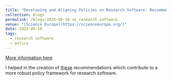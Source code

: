 ```yaml
---
title: "Developing and Aligning Policies on Research Software: Recommendations for RFOs and RPOs"
collection: blogs
permalink: /blogs/2024-09-10-se_research_software
venue: "[Science Europe](https://scienceeurope.org/)"
date: 2024-09-10
tags: 
  - research software 
  - policy 
---
```


[More information here](https://scienceeurope.org/our-resources/recommendations-research-software/)

I helped in the creation of [these](https://doi.org/10.5281/zenodo.13740998) recommendations which contribute to a more robust policy framework for research software.
